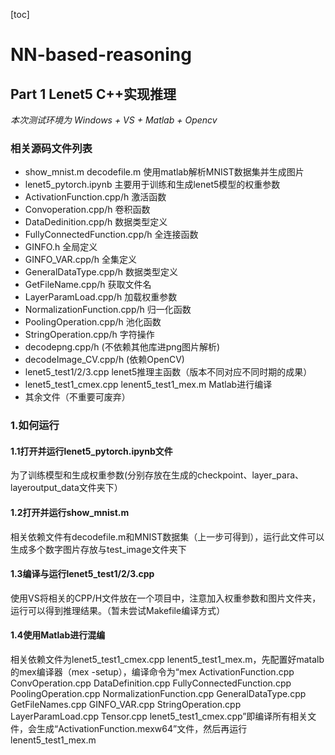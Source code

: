 
[toc]

# NN-based-reasoning

## Part 1 Lenet5 C++实现推理
*本次测试环境为 Windows + VS + Matlab + Opencv*
### 相关源码文件列表
- show_mnist.m decodefile.m 使用matlab解析MNIST数据集并生成图片
- lenet5_pytorch.ipynb 主要用于训练和生成lenet5模型的权重参数
- ActivationFunction.cpp/h  激活函数
- Convoperation.cpp/h 卷积函数
- DataDedinition.cpp/h 数据类型定义
- FullyConnectedFunction.cpp/h  全连接函数
- GINFO.h 全局定义
- GINFO_VAR.cpp/h 全集定义
- GeneralDataType.cpp/h 数据类型定义
- GetFileName.cpp/h 获取文件名
- LayerParamLoad.cpp/h 加载权重参数
- NormalizationFunction.cpp/h 归一化函数
- PoolingOperation.cpp/h 池化函数
- StringOperation.cpp/h 字符操作
- decodepng.cpp/h (不依赖其他库进png图片解析)
- decodeImage_CV.cpp/h (依赖OpenCV)
- lenet5_test1/2/3.cpp lenet5推理主函数（版本不同对应不同时期的成果）
- lenet5_test1_cmex.cpp lenent5_test1_mex.m Matlab进行编译
- 其余文件（不重要可废弃）
### 1.如何运行
#### 1.1打开并运行lenet5_pytorch.ipynb文件
为了训练模型和生成权重参数(分别存放在生成的checkpoint、layer_para、layeroutput_data文件夹下）
#### 1.2打开并运行show_mnist.m
相关依赖文件有decodefile.m和MNIST数据集（上一步可得到），运行此文件可以生成多个数字图片存放与test_image文件夹下
#### 1.3编译与运行lenet5_test1/2/3.cpp
使用VS将相关的CPP/H文件放在一个项目中，注意加入权重参数和图片文件夹，运行可以得到推理结果。（暂未尝试Makefile编译方式）
#### 1.4使用Matlab进行混编
相关依赖文件为lenet5_test1_cmex.cpp lenent5_test1_mex.m，先配置好matalb的mex编译器（mex -setup），编译命令为“mex ActivationFunction.cpp ConvOperation.cpp DataDefinition.cpp FullyConnectedFunction.cpp PoolingOperation.cpp NormalizationFunction.cpp GeneralDataType.cpp GetFileNames.cpp GINFO_VAR.cpp StringOperation.cpp LayerParamLoad.cpp Tensor.cpp lenet5_test1_cmex.cpp”即编译所有相关文件，会生成“ActivationFunction.mexw64”文件，然后再运行lenent5_test1_mex.m

